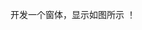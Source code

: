 开发一个窗体，显示如图所示
！[](https://github.com/hyz1011088/java_exe/tree/master/B13-Swing/exercise1/photo.png)
